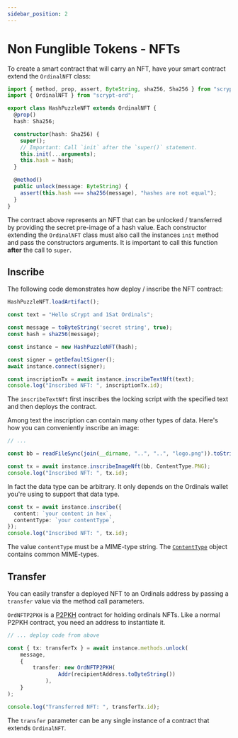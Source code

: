 ```yaml
---
sidebar_position: 2
---
```


# Non Funglible Tokens - NFTs


To create a smart contract that will carry an NFT, have your smart contract extend the `OrdinalNFT` class:

```ts
import { method, prop, assert, ByteString, sha256, Sha256 } from "scrypt-ts";
import { OrdinalNFT } from "scrypt-ord";

export class HashPuzzleNFT extends OrdinalNFT {
  @prop()
  hash: Sha256;

  constructor(hash: Sha256) {
    super();
    // Important: Call `init` after the `super()` statement.
    this.init(...arguments);
    this.hash = hash;
  }

  @method()
  public unlock(message: ByteString) {
    assert(this.hash === sha256(message), "hashes are not equal");
  }
}
```

The contract above represents an NFT that can be unlocked / transferred by providing the secret pre-image of a hash value.
Each constructor extending the `OrdinalNFT` class must also call the instances `init` method and pass the constructors arguments. It is important to call this function **after** the call to `super`.


## Inscribe

The following code demonstrates how deploy / inscribe the NFT contract:

```ts
HashPuzzleNFT.loadArtifact();

const text = "Hello sCrypt and 1Sat Ordinals";

const message = toByteString('secret string', true);
const hash = sha256(message);

const instance = new HashPuzzleNFT(hash);

const signer = getDefaultSigner();
await instance.connect(signer);

const inscriptionTx = await instance.inscribeTextNft(text);
console.log("Inscribed NFT: ", inscriptionTx.id);
```

The `inscribeTextNft` first inscribes the locking script with the specified text and then deploys the contract.

Among text the inscription can contain many other types of data. Here's how you can conveniently inscribe an image:

```ts
// ...

const bb = readFileSync(join(__dirname, "..", "..", "logo.png")).toString("base64");

const tx = await instance.inscribeImageNft(bb, ContentType.PNG);
console.log("Inscribed NFT: ", tx.id);
```

In fact the data type can be arbitrary. It only depends on the Ordinals wallet you're using to support that data type.

```ts
const tx = await instance.inscribe({
  content: `your content in hex`,
  contentType: `your contentType`,
});
console.log("Inscribed NFT: ", tx.id);
```

The value `contentType` must be a MIME-type string. The [`ContentType`](https://github.com/sCrypt-Inc/scrypt-ord/blob/master/src/contentType.ts) object contains common MIME-types.

## Transfer

You can easily transfer a deployed NFT to an Ordinals address by passing a `transfer` value via the method call parameters. 

`OrdNFTP2PKH` is a [P2PKH](https://learnmeabitcoin.com/guide/p2pkh) contract for holding ordinals NFTs. Like a normal P2PKH contract, you need an address to instantiate it.

```ts
// ... deploy code from above

const { tx: transferTx } = await instance.methods.unlock(
    message, 
    {
        transfer: new OrdNFTP2PKH(
                Addr(recipientAddress.toByteString())
            ),
    }
);

console.log("Transferred NFT: ", transferTx.id);
```

The `transfer` parameter can be any single instance of a contract that extends `OrdinalNFT`.
